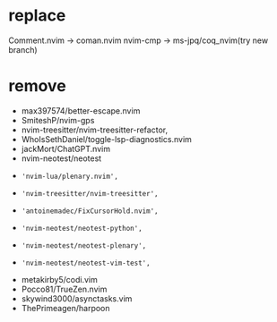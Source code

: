 # replace
Comment.nvim -> coman.nvim
nvim-cmp -> ms-jpq/coq_nvim(try new branch)

# remove
- max397574/better-escape.nvim
- SmiteshP/nvim-gps
- nvim-treesitter/nvim-treesitter-refactor, 
- WhoIsSethDaniel/toggle-lsp-diagnostics.nvim
- jackMort/ChatGPT.nvim
- nvim-neotest/neotest
-     'nvim-lua/plenary.nvim',
-     'nvim-treesitter/nvim-treesitter',
-     'antoinemadec/FixCursorHold.nvim',
-     'nvim-neotest/neotest-python',
-     'nvim-neotest/neotest-plenary',
-     'nvim-neotest/neotest-vim-test',
- metakirby5/codi.vim
- Pocco81/TrueZen.nvim
- skywind3000/asynctasks.vim
- ThePrimeagen/harpoon

